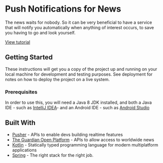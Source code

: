 # Push Notifications for News

The news waits for nobody. So it can be very beneficial to have a service that will notify you automatically when anything of interest occurs, to save you having to go and look yourself.

[View tutorial](https://pusher.com/tutorials/android-notifications-guardian-api)

## Getting Started

These instructions will get you a copy of the project up and running on your local machine for development and testing purposes. See deployment for notes on how to deploy the project on a live system.

### Prerequisites

In order to use this, you will need a Java 8 JDK installed, and both a Java IDE - such as [IntelliJ IDEA](https://www.jetbrains.com/idea/)- and an Android IDE - such as [Android Studio](https://developer.android.com/studio/index.html)

## Built With

* [Pusher](https://pusher.com/) - APIs to enable devs building realtime features
* [The Guardian Open Platform](http://open-platform.theguardian.com/access/) - APIs to allow access to worldwide news
* [Kotlin](https://kotlinlang.org/) - Statically typed programming language for modern multiplatform applications
* [Spring](https://spring.io/) - The right stack for the right job.

